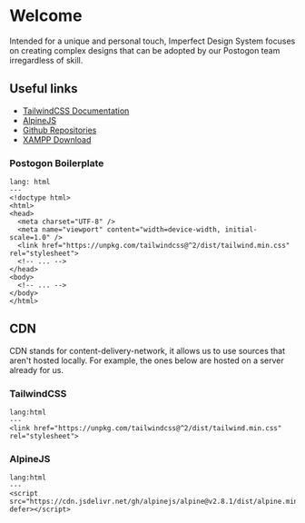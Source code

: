 # Welcome

Intended for a unique and personal touch, Imperfect Design System focuses on creating complex designs that can be adopted by our Postogon team irregardless of skill.


## Useful links

- [TailwindCSS Documentation](https://tailwindcss.com/docs)
- [AlpineJS](https://github.com/alpinejs/alpine)
- [Github Repositories](https://github.com/imperfectandcompany)
- [XAMPP Download](https://www.apachefriends.org/download.html)


### Postogon Boilerplate

```code
lang: html
---
<!doctype html>
<html>
<head>
  <meta charset="UTF-8" />
  <meta name="viewport" content="width=device-width, initial-scale=1.0" />
  <link href="https://unpkg.com/tailwindcss@^2/dist/tailwind.min.css" rel="stylesheet">
  <!-- ... -->
</head>
<body>
  <!-- ... -->
</body>
</html>
```

## CDN
CDN stands for content-delivery-network, it allows us to use sources that aren't hosted locally. For example, the ones below are hosted on a server already for us.

### TailwindCSS
```code
lang:html
---
<link href="https://unpkg.com/tailwindcss@^2/dist/tailwind.min.css" rel="stylesheet">
```

### AlpineJS
```code
lang:html
---
<script src="https://cdn.jsdelivr.net/gh/alpinejs/alpine@v2.8.1/dist/alpine.min.js" defer></script>
```